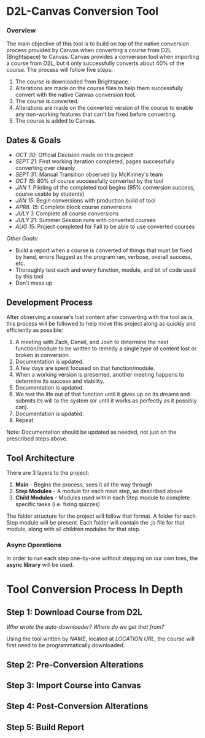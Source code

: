# D2L-Canvas Conversion Tool

### Overview
The main objective of this tool is to build on top of the native conversion process provided by Canvas when converting a course from D2L (Brightspace) to Canvas. Canvas provides a conversion tool when importing a course from D2L, but it only successfully converts about 40% of the course. The process will follow five steps:
1. The course is downloaded from Brightspace.
2. Alterations are made on the course files to help them successfully convert with the native Canvas conversion tool.
3. The course is converted.
4. Alterations are made on the converted version of the course to enable any non-working features that can't be fixed before converting.
5. The course is added to Canvas.

## Dates & Goals
- *OCT 30*: Official Decision made on this project
- *SEPT 21*: First working iteration completed, pages successfully converting over cleanly
- *SEPT 31*: Manual Transition observed by McKinney's team
- *OCT 15*: 80% of course successfully converted by the tool
- *JAN 1*: Piloting of the completed tool begins (95% conversion success, course usable by students)
- *JAN 15*: Begin conversions with production build of tool
- *APRIL 15*: Complete block course conversions
- *JULY 1*: Complete all course conversions
- *JULY 21*: Summer Session runs with converted courses
- *AUG 15*: Project completed for Fall to be able to use converted courses

*Other Goals:*
- Build a report when a course is converted of things that must be fixed by hand, errors flagged as the program ran, verbose, overall success, etc.
- Thoroughly test each and every function, module, and bit of code used by this tool
- Don't mess up

## Development Process
After observing a course's lost content after converting with the tool as is, this process will be followed to help move this project along as quickly and efficiently as possible:

1. A meeting with Zach, Daniel, and Josh to determine the next function/module to be written to remedy a single type of content lost or broken in conversion.
3. Documentation is updated.
4. A few days are spent focused on that function/module.
5. When a working version is presented, another meeting happens to determine its success and viability.
6. Documentation is updated.
7. We test the life out of that function until it gives up on its dreams and submits its will to the system (or until it works as perfectly as it possibly can).
8. Documentation is updated.
9. Repeat

Note: Documentation should be updated as needed, not just on the prescribed steps above.

## Tool Architecture

There are 3 layers to the project:
1. **Main** - Begins the process, sees it all the way through
2. **Step Modules** - A module for each main step, as described above
3. **Child Modules** - Modules used within each Step module to complete specific tasks (i.e. fixing quizzes)

The folder structure for the project will follow that format. A folder for each Step module will be present. Each folder will contain the .js file for that module, along with all children modules for that step.

### Async Operations

In order to run each step one-by-one without stepping on our own toes, the **async library** will be used.

# Tool Conversion Process In Depth


## Step 1: Download Course from D2L

*Who wrote the auto-downloader? Where do we get that from?*

Using the tool written by *NAME*, located at *LOCATION URL*, the course will first need to be programmatically downloaded.

## Step 2: Pre-Conversion Alterations

## Step 3: Import Course into Canvas

## Step 4: Post-Conversion Alterations

## Step 5: Build Report
